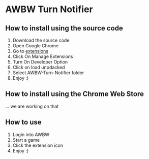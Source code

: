 # AWBW Turn Notifier

## How to install using the source code

1. Download the source code
2. Open Google Chrome
3. Go to [extensions](chrome://extensions/)
4. Click On Manage Extensions
5. Turn On Developer Option
6. Click on load unpdacked
7. Select AWBW-Turn-Notifier folder
8. Enjoy :)

## How to install using the Chrome Web Store
... we are working on that

## How to use

1. Login into AWBW
2. Start a game
3. Click the extension icon
4. Enjoy :)